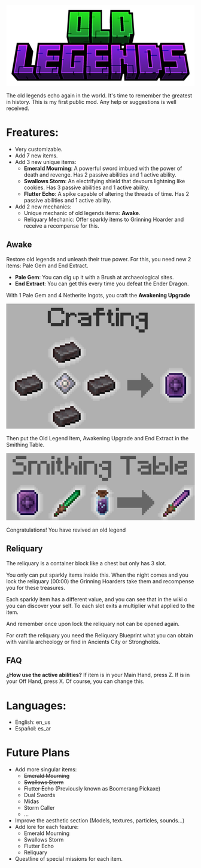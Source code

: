 ![Crafting of Awakening Upgrade](src/main/resources/presentation/old_legends_title.png)

The old legends echo again in the world. It's time to remember the greatest in history.
This is my first public mod. Any help or suggestions is well received.

# Freatures:

- Very customizable.
- Add 7 new items.
- Add 3 new unique items:
    - **Emerald Mourning**: A powerful sword imbued with the power of death and revenge. Has 2 passive abilities and 1
      active ability.
    - **Swallows Storm**: An electrifying shield that devours lightning like cookies. Has 3 passive abilities and 1
      active ability.
    - **Flutter Echo**: A spike capable of altering the threads of time. Has 2 passive abilities and 1 active ability.
- Add 2 new mechanics:
    - Unique mechanic of old legends items: **Awake**.
    - Reliquary Mechanic: Offer sparkly items to Grinning Hoarder and receive a recompense for this.

## Awake

Restore old legends and unleash their true power. For this, you need new 2 items: Pale Gem and End Extract.

- **Pale Gem**: You can dig up it with a Brush at archaeological sites.
- **End Extract**: You can get this every time you defeat the Ender Dragon.

With 1 Pale Gem and 4 Netherite Ingots, you craft the **Awakening Upgrade**

![Crafting of Awakening Upgrade](src/main/resources/presentation/awakening_upgrade_crafting.png)

Then put the Old Legend Item, Awakening Upgrade and End Extract in the Smithing Table.

![Awake Old Legend Item](src/main/resources/presentation/awake_smithing_table.png)

Congratulations! You have revived an old legend

## Reliquary

The reliquary is a container block like a chest but only has 3 slot.

You only can put sparkly items inside this. When the night comes and you lock the reliquary (00:00) the Grinning
Hoarders take them and recompense you for these treasures.

Each sparkly item has a different value, and you can see that in the wiki o you can discover your self. To each slot
exits a multiplier what applied to the item.

And remember once upon lock the reliquary not can be opened again.

For craft the reliquary you need the Reliquary Blueprint what you can obtain with vanilla archeology or find in Ancients
City or Strongholds.

## FAQ

**¿How use the active abilities?**
If item is in your Main Hand, press Z. If is in your Off Hand, press X. Of course, you can change this.

# Languages:

- English: en_us
- Español: es_ar

# Future Plans

- Add more singular items:
    - ~~Emerald Mourning~~
    - ~~Swallows Storm~~
    - ~~Flutter Echo~~ (Previously known as Boomerang Pickaxe)
    - Dual Swords
    - Midas
    - Storm Caller
    - ...
- Improve the aesthetic section (Models, textures, particles, sounds...)
- Add lore for each feature:
    - Emerald Mourning
    - Swallows Storm
    - Flutter Echo
    - Reliquary
- Questline of special missions for each item.